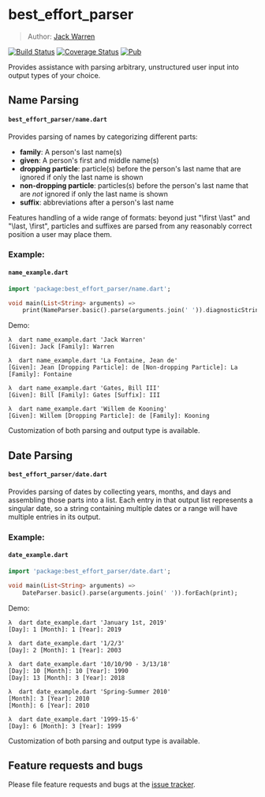 # best_effort_parser

> Author: [Jack Warren][author site]

[![Build Status](https://travis-ci.com/jack-r-warren/best_effort_parser.svg?branch=master)](https://travis-ci.com/jack-r-warren/best_effort_parser) [![Coverage Status](https://coveralls.io/repos/github/jack-r-warren/best_effort_parser/badge.svg?branch=master)](https://coveralls.io/github/jack-r-warren/best_effort_parser?branch=master) [![Pub](https://img.shields.io/pub/v/best_effort_parser.svg)](https://pub.dartlang.org/packages/best_effort_parser)

Provides assistance with parsing arbitrary, unstructured user input into output types of your choice.

## Name Parsing
#### `best_effort_parser/name.dart`

Provides parsing of names by categorizing different parts:
- **family**: A person's last name(s)
- **given**: A person's first and middle name(s)
- **dropping particle**: particle(s) before the person's last name that are ignored if only the last name is shown
- **non-dropping particle**: particles(s) before the person's last name that are *not* ignored if only the last name is shown
- **suffix**: abbreviations after a person's last name

Features handling of a wide range of formats: beyond just "\first \last" and "\last, \first", particles and suffixes are parsed from any reasonably correct position a user may place them.

### Example:
#### `name_example.dart`

```dart
import 'package:best_effort_parser/name.dart';

void main(List<String> arguments) =>
    print(NameParser.basic().parse(arguments.join(' ')).diagnosticString());
```

Demo:
```text
λ  dart name_example.dart 'Jack Warren'
[Given]: Jack [Family]: Warren

λ  dart name_example.dart 'La Fontaine, Jean de'
[Given]: Jean [Dropping Particle]: de [Non-dropping Particle]: La [Family]: Fontaine

λ  dart name_example.dart 'Gates, Bill III'
[Given]: Bill [Family]: Gates [Suffix]: III

λ  dart name_example.dart 'Willem de Kooning'
[Given]: Willem [Dropping Particle]: de [Family]: Kooning
```

Customization of both parsing and output type is available.

## Date Parsing
#### `best_effort_parser/date.dart`

Provides parsing of dates by collecting years, months, and days and assembling those parts into a list. Each entry in that output list represents a singular date, so a string containing multiple dates or a range will have multiple entries in its output.

### Example:
#### `date_example.dart`

```dart
import 'package:best_effort_parser/date.dart';

void main(List<String> arguments) => 
    DateParser.basic().parse(arguments.join(' ')).forEach(print);
```

Demo:
```text
λ  dart date_example.dart 'January 1st, 2019'
[Day]: 1 [Month]: 1 [Year]: 2019

λ  dart date_example.dart '1/2/3'
[Day]: 2 [Month]: 1 [Year]: 2003

λ  dart date_example.dart '10/10/90 - 3/13/18'
[Day]: 10 [Month]: 10 [Year]: 1990
[Day]: 13 [Month]: 3 [Year]: 2018

λ  dart date_example.dart 'Spring-Summer 2010'
[Month]: 3 [Year]: 2010
[Month]: 6 [Year]: 2010

λ  dart date_example.dart '1999-15-6'
[Day]: 6 [Month]: 3 [Year]: 1999
```

Customization of both parsing and output type is available.

## Feature requests and bugs

Please file feature requests and bugs at the [issue tracker][tracker].

[author site]: https://jackwarren.info
[tracker]: https://github.com/jack-r-warren/best_effort_parser/issues
